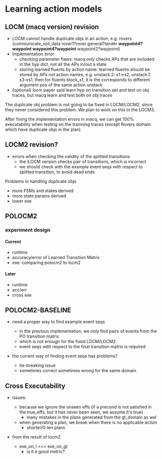 # Learning action models

## LOCM (macq version) revision

- LOCM cannot handle duplicate objs in an action, e.g. rovers (communicate_soil_data rover1?rover general?lander **waypoint4?waypoint waypoint4?waypoint** waypoint2?waypoint)
- Implementation error
    - checking parameter flaws: macq only checks APs that are included in the hyp dict, not all the APs in/out a state
    - storing learned fluents by action name: learned fluents should be stored by APs not action names, e.g. unstack.2: s1->s2, unstack.1: s3->s1, then for fluents block_s1, it is the corresponds to different argument pos of the same action unstack
- (optional) locm paper said learn hyp on transition set and test on obj traces, but macq learn and test both on obj traces

The duplicate obj problem is not going to be fixed in LOCM/LOCM2, since they never considered this problem. We plan to work on this in the LOCM3.

After fixing the implementation errors in macq, we can get 100% executability when testing on the trainning traces (except Rovers domain which have duplicate objs in the plan)


## LOCM2 revision?

- errors when checking the validity of the splitted transitions
    - the iLOCM version checks pair of transitions, which is incorrect
    - we should check with the example event seqs with respect to splitted transition, to avoid dead ends

Problems in handling duplicate objs
- more FSMs and states derived
- more state params derived
- lower exe

## POLOCM2

### experiment design

#### Current

- runtime
- accuracy/error of Learned Transition Matrix
- exe: comparing polocm2 to locm2

#### Later

- runtime
- acc/err
- cross exe

## POLOCM2-BASELINE

- need a proper way to find example event seqs
    - in the previous implementation, we only find pairs of events from the PO transition matrix
    - which is not enough for the fixed LOCM/LOCM2
    - event seqs with respect to the final transition matrix is required

- the current way of finding event seqs has problems?
    - tie-breaking issue
    - sometimes correct sometimes wrong for the same domain

## Cross Executability 

- issues:
    - because we ignore the unseen effs (if a precond is not satisfied in the true_effs, but it has never been seen, we assume it's true)
        - many mistakes in the plans generated from the gt_domain as wel
    - when generating a plan, we break when there is no applicable action
        - shorter/0-len plans

- from the result of locm2
    - exe_on_l <<< exe_on_gt
        - is it a good metric?
    






